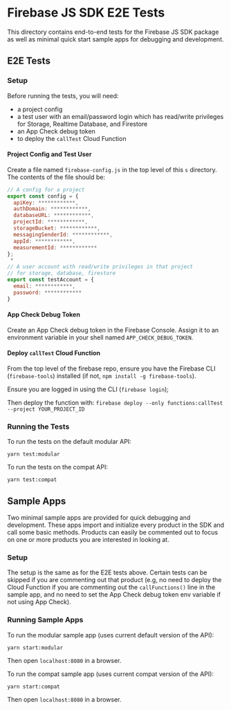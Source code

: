 # Firebase JS SDK E2E Tests

This directory contains end-to-end tests for the Firebase JS SDK package as well as minimal quick start sample apps for debugging and development.

## E2E Tests

### Setup

Before running the tests, you will need:

- a project config
- a test user with an email/password login which has read/write privileges for Storage, Realtime Database, and Firestore
- an App Check debug token
- to deploy the `callTest` Cloud Function

#### Project Config and Test User

Create a file named `firebase-config.js` in the top level of this `s` directory. The contents of the file should be:

```javascript
// A config for a project
export const config = {
  apiKey: ************,
  authDomain: ************,
  databaseURL: ************,
  projectId: ************,
  storageBucket: ************,
  messagingSenderId: ************,
  appId: ************,
  measurementId: ************
};
 *
// A user account with read/write privileges in that project
// for storage, database, firestore
export const testAccount = {
  email: ************,
  password: ************
}
```

#### App Check Debug Token

Create an App Check debug token in the Firebase Console. Assign it to an environment variable in your shell named `APP_CHECK_DEBUG_TOKEN`.

#### Deploy `callTest` Cloud Function

From the top level of the firebase repo, ensure you have the Firebase CLI (`firebase-tools`) installed (if not, `npm install -g firebase-tools`).

Ensure you are logged in using the CLI (`firebase login`);

Then deploy the function with:
`firebase deploy --only functions:callTest --project YOUR_PROJECT_ID`

### Running the Tests

To run the tests on the default modular API:

```
yarn test:modular
```

To run the tests on the compat API:

```
yarn test:compat
```

## Sample Apps

Two minimal sample apps are provided for quick debugging and development. These apps import and initialize every product in the SDK and call some basic methods. Products can easily be commented out to focus on one or more products you are interested in looking at.

### Setup

The setup is the same as for the E2E tests above. Certain tests can be skipped if you are commenting out that product (e.g, no need to deploy the Cloud Function if you are commenting out the `callFunctions()` line in the sample app, and no need to set the App Check debug token env variable if not using App Check).

### Running Sample Apps

To run the modular sample app (uses current default version of the API):

```
yarn start:modular
```

Then open `localhost:8080` in a browser.

To run the compat sample app (uses current compat version of the API):

```
yarn start:compat
```

Then open `localhost:8080` in a browser.